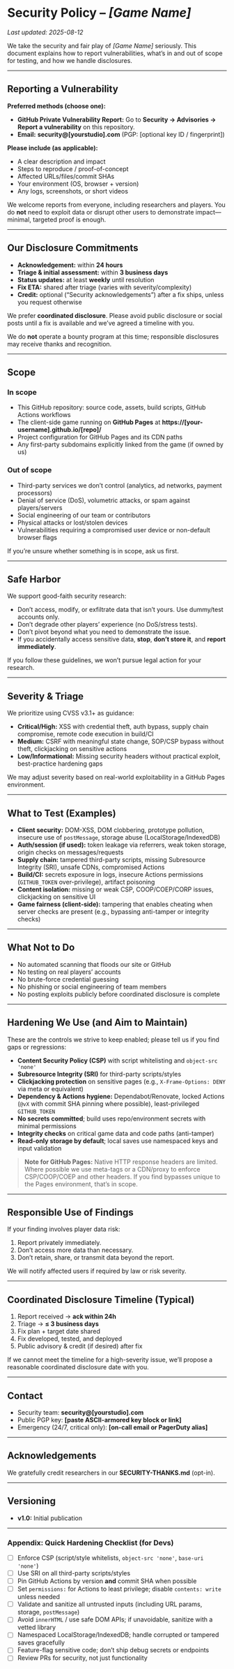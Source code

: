 # Security Policy – *\[Game Name]*

*Last updated: 2025-08-12*

We take the security and fair play of *\[Game Name]* seriously. This document explains how to report vulnerabilities, what’s in and out of scope for testing, and how we handle disclosures.

---

## Reporting a Vulnerability

**Preferred methods (choose one):**

* **GitHub Private Vulnerability Report:** Go to **Security → Advisories → Report a vulnerability** on this repository.
* **Email:** **security@\[yourstudio].com** (PGP: \[optional key ID / fingerprint])

**Please include (as applicable):**

* A clear description and impact
* Steps to reproduce / proof-of-concept
* Affected URLs/files/commit SHAs
* Your environment (OS, browser + version)
* Any logs, screenshots, or short videos

We welcome reports from everyone, including researchers and players. You do **not** need to exploit data or disrupt other users to demonstrate impact—minimal, targeted proof is enough.

---

## Our Disclosure Commitments

* **Acknowledgement:** within **24 hours**
* **Triage & initial assessment:** within **3 business days**
* **Status updates:** at least **weekly** until resolution
* **Fix ETA:** shared after triage (varies with severity/complexity)
* **Credit:** optional (“Security acknowledgements”) after a fix ships, unless you request otherwise

We prefer **coordinated disclosure**. Please avoid public disclosure or social posts until a fix is available and we’ve agreed a timeline with you.

We do **not** operate a bounty program at this time; responsible disclosures may receive thanks and recognition.

---

## Scope

### In scope

* This GitHub repository: source code, assets, build scripts, GitHub Actions workflows
* The client-side game running on **GitHub Pages** at **https\://\[your-username].github.io/\[repo]/**
* Project configuration for GitHub Pages and its CDN paths
* Any first-party subdomains explicitly linked from the game (if owned by us)

### Out of scope

* Third-party services we don’t control (analytics, ad networks, payment processors)
* Denial of service (DoS), volumetric attacks, or spam against players/servers
* Social engineering of our team or contributors
* Physical attacks or lost/stolen devices
* Vulnerabilities requiring a compromised user device or non-default browser flags

If you’re unsure whether something is in scope, ask us first.

---

## Safe Harbor

We support good-faith security research:

* Don’t access, modify, or exfiltrate data that isn’t yours. Use dummy/test accounts only.
* Don’t degrade other players’ experience (no DoS/stress tests).
* Don’t pivot beyond what you need to demonstrate the issue.
* If you accidentally access sensitive data, **stop**, **don’t store it**, and **report immediately**.

If you follow these guidelines, we won’t pursue legal action for your research.

---

## Severity & Triage

We prioritize using CVSS v3.1+ as guidance:

* **Critical/High:** XSS with credential theft, auth bypass, supply chain compromise, remote code execution in build/CI
* **Medium:** CSRF with meaningful state change, SOP/CSP bypass without theft, clickjacking on sensitive actions
* **Low/Informational:** Missing security headers without practical exploit, best-practice hardening gaps

We may adjust severity based on real-world exploitability in a GitHub Pages environment.

---

## What to Test (Examples)

* **Client security:** DOM-XSS, DOM clobbering, prototype pollution, insecure use of `postMessage`, storage abuse (LocalStorage/IndexedDB)
* **Auth/session (if used):** token leakage via referrers, weak token storage, origin checks on messages/requests
* **Supply chain:** tampered third-party scripts, missing Subresource Integrity (SRI), unsafe CDNs, compromised Actions
* **Build/CI:** secrets exposure in logs, insecure Actions permissions (`GITHUB_TOKEN` over-privilege), artifact poisoning
* **Content isolation:** missing or weak CSP, COOP/COEP/CORP issues, clickjacking on sensitive UI
* **Game fairness (client-side):** tampering that enables cheating when server checks are present (e.g., bypassing anti-tamper or integrity checks)

---

## What Not to Do

* No automated scanning that floods our site or GitHub
* No testing on real players’ accounts
* No brute-force credential guessing
* No phishing or social engineering of team members
* No posting exploits publicly before coordinated disclosure is complete

---

## Hardening We Use (and Aim to Maintain)

These are the controls we strive to keep enabled; please tell us if you find gaps or regressions:

* **Content Security Policy (CSP)** with script whitelisting and `object-src 'none'`
* **Subresource Integrity (SRI)** for third-party scripts/styles
* **Clickjacking protection** on sensitive pages (e.g., `X-Frame-Options: DENY` via meta or equivalent)
* **Dependency & Actions hygiene:** Dependabot/Renovate, locked Actions (`@vX` with commit SHA pinning where possible), least-privileged `GITHUB_TOKEN`
* **No secrets committed**; build uses repo/environment secrets with minimal permissions
* **Integrity checks** on critical game data and code paths (anti-tamper)
* **Read-only storage by default**; local saves use namespaced keys and input validation

> **Note for GitHub Pages:** Native HTTP response headers are limited. Where possible we use meta-tags or a CDN/proxy to enforce CSP/COOP/COEP and other headers. If you find bypasses unique to the Pages environment, that’s in scope.

---

## Responsible Use of Findings

If your finding involves player data risk:

1. Report privately immediately.
2. Don’t access more data than necessary.
3. Don’t retain, share, or transmit data beyond the report.

We will notify affected users if required by law or risk severity.

---

## Coordinated Disclosure Timeline (Typical)

1. Report received → **ack within 24h**
2. Triage → **≤ 3 business days**
3. Fix plan + target date shared
4. Fix developed, tested, and deployed
5. Public advisory & credit (if desired) after fix

If we cannot meet the timeline for a high-severity issue, we’ll propose a reasonable coordinated disclosure date with you.

---

## Contact

* Security team: **security@\[yourstudio].com**
* Public PGP key: **\[paste ASCII-armored key block or link]**
* Emergency (24/7, critical only): **\[on-call email or PagerDuty alias]**

---

## Acknowledgements

We gratefully credit researchers in our **SECURITY-THANKS.md** (opt-in).

---

## Versioning

* **v1.0:** Initial publication

---

### Appendix: Quick Hardening Checklist (for Devs)

* [ ] Enforce CSP (script/style whitelists, `object-src 'none'`, `base-uri 'none'`)
* [ ] Use SRI on all third-party scripts/styles
* [ ] Pin GitHub Actions by version **and** commit SHA when possible
* [ ] Set `permissions:` for Actions to least privilege; disable `contents: write` unless needed
* [ ] Validate and sanitize all untrusted inputs (including URL params, storage, `postMessage`)
* [ ] Avoid `innerHTML` / use safe DOM APIs; if unavoidable, sanitize with a vetted library
* [ ] Namespaced LocalStorage/IndexedDB; handle corrupted or tampered saves gracefully
* [ ] Feature-flag sensitive code; don’t ship debug secrets or endpoints
* [ ] Review PRs for security, not just functionality
